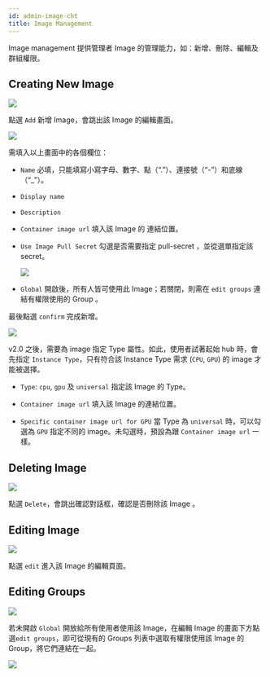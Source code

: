 ```yaml
---
id: admin-image-cht
title: Image Management
---
```


Image management 提供管理者 Image 的管理能力，如：新增、刪除、編輯及群組權限。

## Creating New Image

![](assets/image_3.png)

點選 `Add` 新增 Image，會跳出該 Image 的編輯畫面。

![](assets/admin_img_v25.png)

需填入以上畫面中的各個欄位：

+ `Name` 必填，只能填寫小寫字母、數字、點（“.”）、連接號（“-”）和底線（“_”）。

+ `Display name`

+ `Description`

+ `Container image url` 填入該 Image 的 連結位置。

+ `Use Image Pull Secret` 勾選是否需要指定 pull-secret ，並從選單指定該 secret。

   ![](assets/images_pull_secret.png)

+ `Global` 開啟後，所有人皆可使用此 Image；若關閉，則需在 `edit groups` 連結有權限使用的 Group 。

最後點選 `confirm` 完成新增。

![](assets/image_type.png)

v2.0 之後，需要為 image 指定 Type 屬性。如此，使用者試著起始 hub 時，會先指定 `Instance Type`，只有符合該 Instance Type 需求 (`CPU`, `GPU`) 的 image 才能被選擇。

+ `Type`: `cpu`, `gpu` 及 `universal` 指定該 Image 的 Type。

+ `Container image url` 填入該 Image 的連結位置。

+ `Specific container image url for GPU` 當 Type 為 `universal` 時，可以勾選為 `GPU` 指定不同的 image。未勾選時，預設為跟 `Container image url` 一樣。

## Deleting Image

![](assets/image_5.png)

點選 `Delete`，會跳出確認對話框，確認是否刪除該 Image 。

## Editing Image

![](assets/image_4.png)

點選 `edit` 進入該 Image 的編輯頁面。

## Editing Groups

![](assets/edit_groups.png)

若未開啟 `Global` 開放給所有使用者使用該 Image，在編輯 Image 的畫面下方點選`edit groups`，即可從現有的 Groups 列表中選取有權限使用該 Image 的 Group，將它們連結在一起。

![](assets/image_8.png)
